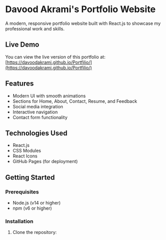 # Davood Akrami's Portfolio Website

A modern, responsive portfolio website built with React.js to showcase my professional work and skills.

## Live Demo

You can view the live version of this portfolio at: [https://davoodakrami.github.io/Portfilio/](https://davoodakrami.github.io/Portfilio/)

## Features

- Modern UI with smooth animations
- Sections for Home, About, Contact, Resume, and Feedback
- Social media integration
- Interactive navigation
- Contact form functionality

## Technologies Used

- React.js
- CSS Modules
- React Icons
- GitHub Pages (for deployment)

## Getting Started

### Prerequisites

- Node.js (v14 or higher)
- npm (v6 or higher)

### Installation

1. Clone the repository:
